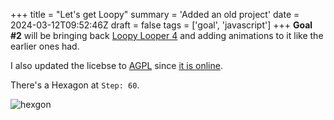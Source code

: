 +++
title = "Let's get Loopy"
summary = 'Added an old project'
date = 2024-03-12T09:52:46Z
draft = false
tags = ['goal', 'javascript']
+++
**Goal #2** will be bringing back [Loopy Looper 4](https://vimino.gitlab.io/play/application/loopy-looper-4/) and adding animations to it like the earlier ones had.

I also updated the licebse to [AGPL](https://www.gnu.org/licenses/agpl-3.0.en.html) since [it is online](https://www.tldrlegal.com/license/gnu-affero-general-public-license-v3-agpl-3-0).

There's a Hexagon at `Step: 60`.

![hexgon](/posts/2024-03-12/hexagon.png)
